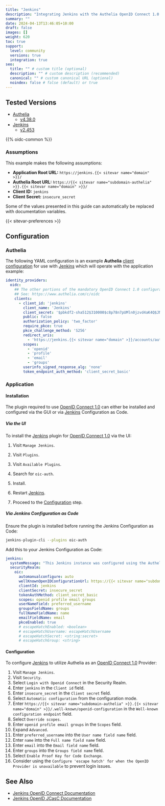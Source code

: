 ```yaml
---
title: "Jenkins"
description: "Integrating Jenkins with the Authelia OpenID Connect 1.0 Provider."
summary: ""
date: 2024-04-13T13:46:05+10:00
draft: false
images: []
weight: 620
toc: true
support:
  level: community
  versions: true
  integration: true
seo:
  title: "" # custom title (optional)
  description: "" # custom description (recommended)
  canonical: "" # custom canonical URL (optional)
  noindex: false # false (default) or true
---
```


## Tested Versions

* [Authelia]
  * [v4.38.0](https://github.com/authelia/authelia/releases/tag/v4.38.0)
* [Jenkins]
  * [v2.453](https://www.jenkins.io/changelog/2.453/)

{{% oidc-common %}}

### Assumptions

This example makes the following assumptions:

* __Application Root URL:__ `https://jenkins.{{< sitevar name="domain" >}}/`
* __Authelia Root URL:__ `https://{{< sitevar name="subdomain-authelia" >}}.{{< sitevar name="domain" >}}/`
* __Client ID:__ `jenkins`
* __Client Secret:__ `insecure_secret`

Some of the values presented in this guide can automatically be replaced with documentation variables.

{{< sitevar-preferences >}}

## Configuration

### Authelia

The following YAML configuration is an example __Authelia__ [client configuration] for use with [Jenkins] which will
operate with the application example:

```yaml {title="configuration.yml"}
identity_providers:
  oidc:
    ## The other portions of the mandatory OpenID Connect 1.0 configuration go here.
    ## See: https://www.authelia.com/c/oidc
    clients:
      - client_id: 'jenkins'
        client_name: 'Jenkins'
        client_secret: '$pbkdf2-sha512$310000$c8p78n7pUMln0jzvd4aK4Q$JNRBzwAo0ek5qKn50cFzzvE9RXV88h1wJn5KGiHrD0YKtZaR/nCb2CJPOsKaPK0hjf.9yHxzQGZziziccp6Yng'  # The digest of 'insecure_secret'.
        public: false
        authorization_policy: 'two_factor'
        require_pkce: true
        pkce_challenge_method: 'S256'
        redirect_uris:
          - 'https://jenkins.{{< sitevar name="domain" >}}/accounts/authelia/login/callback'
        scopes:
          - 'openid'
          - 'profile'
          - 'email'
          - 'groups'
        userinfo_signed_response_alg: 'none'
        token_endpoint_auth_method: 'client_secret_basic'
```

### Application

#### Installation

The plugin required to use [OpenID Connect 1.0] can either be installed and configured via the GUI or via [Jenkins]
Configuration as Code.

##### Via the UI

To install the [Jenkins] plugin for [OpenID Connect 1.0] via the UI:

1. Visit `Manage Jenkins`.

2. Visit `Plugins`.

3. Visit `Available Plugins`.

4. Search for `oic-auth`.

5. Install.

6. Restart [Jenkins].

7. Proceed to the [Configuration](#configuration-1) step.

##### Via Jenkins Configuration as Code

Ensure the plugin is installed before running the Jenkins Configuration as Code:

```bash
jenkins-plugin-cli --plugins oic-auth
```

Add this to your Jenkins Configuration as Code:

```yaml
jenkins:
  systemMessage: "This Jenkins instance was configured using the Authelia example Configuration as Code, thanks Authelia!"
  securityRealm:
    oic:
      automanualconfigure: auto
      wellKnownOpenIDConfigurationUrl: https://{{< sitevar name="subdomain-authelia" >}}.{{< sitevar name="domain" >}}/.well-known/openid-configuration
      clientId: jenkins
      clientSecret: insecure_secret
      tokenAuthMethod: client_secret_basic
      scopes: openid profile email groups
      userNameField: preferred_username
      groupsFieldName: groups
      fullNameFieldName: name
      emailFieldName: email
      pkceEnabled: true
      # escapeHatchEnabled: <boolean>
      # escapeHatchUsername: escapeHatchUsername
      # escapeHatchSecret: <string:secret>
      # escapeHatchGroup: <string>
```

#### Configuration

To configure [Jenkins] to utilize Authelia as an [OpenID Connect 1.0] Provider:

1. Visit `Manage Jenkins`.
2. Visit `Security`.
3. Select `Login with Openid Connect` in the Security Realm.
4. Enter `jenkins` in the `Client id` field.
5. Enter `insecure_secret` in the `Client secret` field.
6. Select `Automatic configuration` from the configuration mode.
7. Enter `https://{{< sitevar name="subdomain-authelia" >}}.{{< sitevar name="domain" >}}/.well-known/openid-configuration` in the `Well-known configuration endpoint` field.
8. Select `Override scopes`.
9. Enter `openid profile email groups` in the `Scopes` field.
10. Expand `Advanced`.
11. Enter `preferred_username` into the `User name field name` field.
12. Enter `name` into the `Full name field name` field.
13. Enter `email` into the `Email field name` field.
14. Enter `groups` into the `Groups field name` field.
15. Select `Enable Proof Key for Code Exchange`.
16. Consider using the `Configure 'escape hatch' for when the OpenID Provider is unavailable` to prevent login issues.

## See Also

- [Jenkins OpenID Connect Documentation](https://plugins.jenkins.io/oic-auth/)
- [Jenkins OpenID JCasC Documentation](https://github.com/jenkinsci/oic-auth-plugin/blob/master/docs/configuration/README.md)

[Jenkins]: https://www.jenkins.io/
[Authelia]: https://www.authelia.com
[OpenID Connect 1.0]: ../../openid-connect/introduction.md
[client configuration]: ../../../configuration/identity-providers/openid-connect/clients.md
